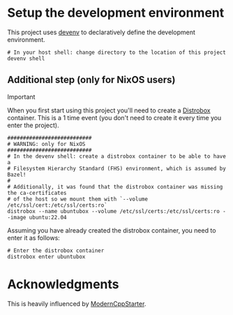 
# Setup the development environment

This project uses [devenv](https://devenv.sh/) to declaratively define the development environment.

```shell
# In your host shell: change directory to the location of this project
devenv shell
```

## Additional step (only for NixOS users)

> [!Important]
> When you first start using this project you'll need to create a [Distrobox](https://distrobox.it/)
> container. This is a 1 time event (you don't need to create it every time you enter the project).
>
> ```shell
> ###########################
> # WARNING: only for NixOS
> ###########################
> # In the devenv shell: create a distrobox container to be able to have a
> # Filesystem Hierarchy Standard (FHS) environment, which is assumed by Bazel!
> #
> # Additionally, it was found that the distrobox container was missing the ca-certificates
> # of the host so we mount them with `--volume /etc/ssl/cert:/etc/ssl/certs:ro`
> distrobox --name ubuntubox --volume /etc/ssl/certs:/etc/ssl/certs:ro --image ubuntu:22.04
> ```

Assuming you have already created the distrobox container, you need to enter it as follows:

```shell
# Enter the distrobox container
distrobox enter ubuntubox
```

# Acknowledgments

This is heavily influenced by [ModernCppStarter](https://github.com/TheLartians/ModernCppStarter.git).
